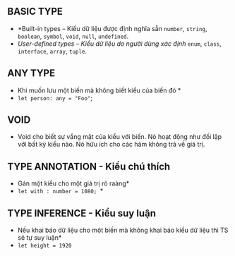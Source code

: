 ## BASIC TYPE
 
* *Built-in types – Kiểu dữ liệu được định nghĩa sẵn
    ``number``, ``string``, ``boolean``, ``symbol``, ``void``, ``null``, ``undefined``.
* *User-defined types – Kiểu dữ liệu do người dùng xác định*
    ``enum``, ``class``, ``interface``, ``array``, ``tuple``.
## ANY TYPE
   * Khi muốn lưu một biến mà không biết kiểu của  biến đó *
   * `let person: any = "Foo"`;
## VOID
*   Void cho biết sự vắng mặt của kiểu với biến. Nó hoạt động như đối lập với bất kỳ kiểu nào. Nó hữu ích cho các hàm không trả về giá trị.
## TYPE ANNOTATION - Kiểu chú thích
  * Gán một kiểu cho một giá trị rõ raàng*
  * `let with : number = 1080; `*
## TYPE INFERENCE - Kiểu suy luận

*   Nếu khai báo dữ liệu cho một biến mà  không khai báo kiểu dữ liệu thì  TS  sẽ tự suy luận*
*    `let height = 1920`